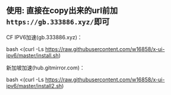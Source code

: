 

## 使用:  直接在copy出来的url前加`https://gb.333886.xyz/`即可
CF IPV6加速(gb.333886.xyz)：

 bash <(curl -Ls https://raw.githubusercontent.com/w16858/x-ui-ipv6/master/install.sh)


新加坡加速(hub.gitmirror.com)：

bash <(curl -Ls https://raw.githubusercontent.com/w16858/x-ui-ipv6/master/install2.sh)
